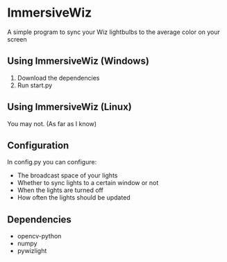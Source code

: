 # ImmersiveWiz
A simple program to sync your Wiz lightbulbs to the average color on your screen


## Using ImmersiveWiz (Windows)
1. Download the dependencies
2. Run start.py

## Using ImmersiveWiz (Linux)
You may not. (As far as I know)

## Configuration
In config.py you can configure:
* The broadcast space of your lights
* Whether to sync lights to a certain window or not
* When the lights are turned off
* How often the lights should be updated

## Dependencies
* opencv-python
* numpy
* pywizlight
